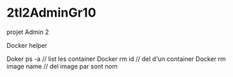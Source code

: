 # 2tl2AdminGr10
projet Admin 2


Docker helper

Doker ps -a // list les container 
Docker rm id // del d'un container
Docker rm image name // del image par sont nom